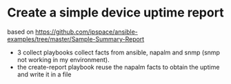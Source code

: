# Create a simple device uptime report
based on https://github.com/ipspace/ansible-examples/tree/master/Sample-Summary-Report

- 3 collect playbooks collect facts from ansible, napalm and snmp (snmp not working in my environment).
- the create-report playbook reuse the napalm facts to obtain the uptime and write it in a file

